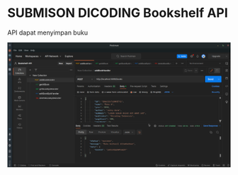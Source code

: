# SUBMISON DICODING Bookshelf API

API dapat menyimpan buku

![screenshot1](screenshot_hasil/ss1.png)